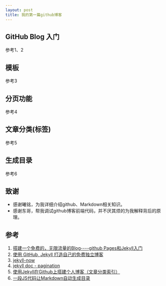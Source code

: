 ```yaml
---
layout: post
title: 我的第一篇github博客
---
```


## GitHub Blog 入门
参考1、2

## 模板
参考3

## 分页功能
参考4

## 文章分类(标签)
参考5

## 生成目录
参考6

## 致谢
- 感谢曦铭，为我详细介绍github、Markdown相关知识。
- 感谢东哥，帮我调试github博客前端代码，并不厌其烦的为我解释背后的原理。

## 参考

1. [搭建一个免费的，无限流量的Blog----github Pages和Jekyll入门](http://www.ruanyifeng.com/blog/2012/08/blogging_with_jekyll.html)
2. [使用 GitHub, Jekyll 打造自己的免费独立博客](http://blog.csdn.net/on_1y/article/details/19259435)
3. [jekyll-now](https://github.com/barryclark/jekyll-now)
4. [jekyll doc - pagination](http://jekyllrb.com/docs/pagination/)
5. [使用Jekyll在Github上搭建个人博客（文章分类索引）](http://segmentfault.com/blog/skyinlayer/1190000000406017)
6. [一段JS代码让Markdown自动生成目录](https://github.com/barryclark/jekyll-now)